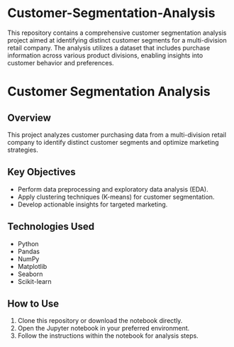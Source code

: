 # Customer-Segmentation-Analysis
This repository contains a comprehensive customer segmentation analysis project aimed at identifying distinct customer segments for a multi-division retail company. The analysis utilizes a dataset that includes purchase information across various product divisions, enabling insights into customer behavior and preferences.
# Customer Segmentation Analysis

## Overview
This project analyzes customer purchasing data from a multi-division retail company to identify distinct customer segments and optimize marketing strategies.

## Key Objectives
- Perform data preprocessing and exploratory data analysis (EDA).
- Apply clustering techniques (K-means) for customer segmentation.
- Develop actionable insights for targeted marketing.

## Technologies Used
- Python
- Pandas
- NumPy
- Matplotlib
- Seaborn
- Scikit-learn

## How to Use
1. Clone this repository or download the notebook directly.
2. Open the Jupyter notebook in your preferred environment.
3. Follow the instructions within the notebook for analysis steps.
